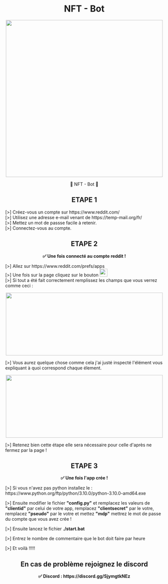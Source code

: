 <h1 align="center"><strong>NFT - Bot</strong></h1>
<p align="center"> <img src="https://cdn.discordapp.com/avatars/755734583005282334/f50603ab57beb11b22be7500742aea6b.png?size=1024", width="500", height="500"></p>
<p align="center">🎨 NFT - Bot 🎨</p>

<h2 align="center">ETAPE 1</h2>


<p>[>] Créez-vous un compte sur https://www.reddit.com/  </br>[>] Utilisez une adresse e-mail venant de https://temp-mail.org/fr/ </br>[>] Mettez un mot de passse facile à retenir.</br>[>] Connectez-vous au compte.



<h2 align="center">ETAPE 2</h2>

<p align="center"><strong>✅ Une fois connecté au compte reddit !</strong><p> 
<p>[>] Allez sur https://www.reddit.com/prefs/apps</br>[>] Une fois sur la page cliquez sur le bouton <img src="https://i.ibb.co/PttsyWv/Capture-d-cran-du-2021-11-12-21-37-08.png", height="25"></br>[>] Si tout a été fait correctement remplissez les champs que vous verrez comme ceci :</p>
<p align="center"> <img src="https://i.ibb.co/r5gmHK0/Capture-d-cran-du-2021-11-12-21-40-17.png", width=500, height=200></p>
<p>[>] Vous aurez quelque chose comme cela j'ai justé inspecté l'élément vous expliquant à quoi correspond chaque élement.</p>
<p align="center"> <img src="https://i.ibb.co/gT21yNt/Capture-d-cran-du-2021-11-12-21-47-37.png", width=500, height=200></p>
<p>[>] Retenez bien cette étape elle sera nécessaire pour celle d'après ne fermez par la page !
  
  
<h2 align="center">ETAPE 3</h2>
<p align="center"><strong>✅ Une fois l'app crée !</strong><p> 
<p>[>] Si vous n'avez pas python installez le : https://www.python.org/ftp/python/3.10.0/python-3.10.0-amd64.exe</p>
<p>[>] Ensuite modifier le fichier <strong>"config.py"</strong> et remplacez les valeurs de <strong>"clientid"</strong> par celui de votre app, remplacez <strong>"clientsecret"</strong> par le votre, remplacez <strong>"pseudo"</strong> par le votre et mettez <strong>"mdp"</strong> mettrez le mot de passe du compte que vous avez crée !
<p> [>] Ensuite lancez le fichier <strong>./start.bat</strong></b>
<p> [>] Entrez le nombre de commentaire que le bot doit faire par heure</p>
<p> [>] Et voilà !!!!!</p>

<h2 align= "center">En cas de problème rejoignez le discord</h2>
<p align="center"><strong>✅ Discord : https://discord.gg/SjymgtkNEz</strong><p> 

